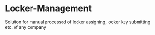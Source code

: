 # Locker-Management
Solution for manual processed of locker assigning, locker key submitting etc. of any company
